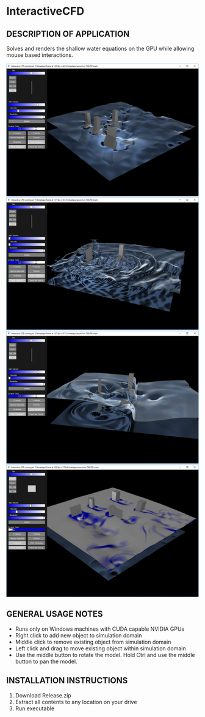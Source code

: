 # InteractiveCFD

DESCRIPTION OF APPLICATION
--------------------------

Solves and renders the shallow water equations on the GPU while allowing mouse based interactions.

![Alt text](Screenshot1.png?raw=true "Title")
![Alt text](Screenshot2.png?raw=true "Title")
![Alt text](Screenshot3.png?raw=true "Title")
![Alt text](Screenshot4.png?raw=true "Title")

GENERAL USAGE NOTES
--------------------

- Runs only on Windows machines with CUDA capable NVIDIA GPUs
- Right click to add new object to simulation domain
- Middle click to remove existing object from simulation domain
- Left click and drag to move existing object within simulation domain
- Use the middle button to rotate the model. Hold Ctrl and use the middle button to pan the model.

INSTALLATION INSTRUCTIONS
-------------------------

1. Download Release.zip
2. Extract all contents to any location on your drive
3. Run executable
